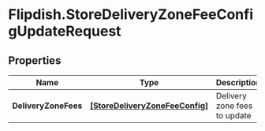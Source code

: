# Flipdish.StoreDeliveryZoneFeeConfigUpdateRequest

## Properties
Name | Type | Description | Notes
------------ | ------------- | ------------- | -------------
**DeliveryZoneFees** | [**[StoreDeliveryZoneFeeConfig]**](StoreDeliveryZoneFeeConfig.md) | Delivery zone fees to update | [optional] 


